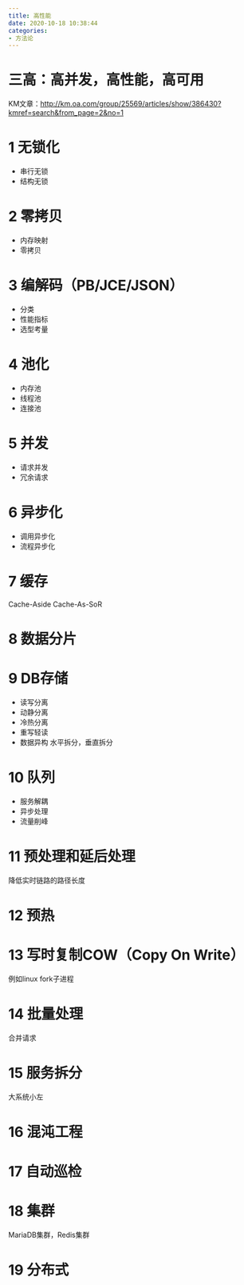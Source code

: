 ```yaml
---
title: 高性能
date: 2020-10-18 10:38:44
categories:
- 方法论
---
```

# 三高：高并发，高性能，高可用

KM文章：http://km.oa.com/group/25569/articles/show/386430?kmref=search&from_page=2&no=1
# 1 无锁化
* 串行无锁
* 结构无锁
# 2 零拷贝
* 内存映射
* 零拷贝
# 3 编解码（PB/JCE/JSON）
* 分类
* 性能指标
* 选型考量
# 4 池化
* 内存池
* 线程池
* 连接池
# 5 并发
* 请求并发
* 冗余请求
# 6 异步化
* 调用异步化
* 流程异步化
# 7 缓存
Cache-Aside
Cache-As-SoR
# 8 数据分片
# 9 DB存储
* 读写分离
* 动静分离
* 冷热分离
* 重写轻读
* 数据异构
水平拆分，垂直拆分
# 10 队列
* 服务解耦
* 异步处理
* 流量削峰
# 11 预处理和延后处理
降低实时链路的路径长度
# 12 预热
# 13 写时复制COW（Copy On Write）
例如linux fork子进程
# 14 批量处理
合并请求
# 15 服务拆分
大系统小左
# 16 混沌工程
# 17 自动巡检
# 18 集群
MariaDB集群，Redis集群
# 19 分布式
